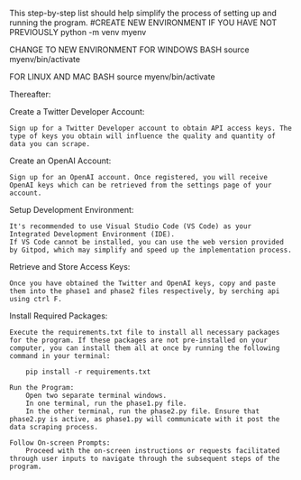 This step-by-step list should help simplify the process of setting up and running the program.
#CREATE NEW ENVIRONMENT IF YOU HAVE NOT PREVIOUSLY
python -m venv myenv


CHANGE TO NEW ENVIRONMENT
FOR WINDOWS BASH
source myenv/bin/activate

FOR LINUX AND MAC BASH
source myenv/bin/activate

Thereafter:

Create a Twitter Developer Account:

    Sign up for a Twitter Developer account to obtain API access keys. The type of keys you obtain will influence the quality and quantity of data you can scrape.

Create an OpenAI Account:

    Sign up for an OpenAI account. Once registered, you will receive OpenAI keys which can be retrieved from the settings page of your account.

Setup Development Environment:

    It's recommended to use Visual Studio Code (VS Code) as your Integrated Development Environment (IDE).
    If VS Code cannot be installed, you can use the web version provided by Gitpod, which may simplify and speed up the implementation process.

Retrieve and Store Access Keys:

    Once you have obtained the Twitter and OpenAI keys, copy and paste them into the phase1 and phase2 files respectively, by serching api using ctrl F.

Install Required Packages:

    Execute the requirements.txt file to install all necessary packages for the program. If these packages are not pre-installed on your computer, you can install them all at once by running the following command in your terminal:

        pip install -r requirements.txt

    Run the Program:
        Open two separate terminal windows.
        In one terminal, run the phase1.py file.
        In the other terminal, run the phase2.py file. Ensure that phase2.py is active, as phase1.py will communicate with it post the data scraping process.

    Follow On-screen Prompts:
        Proceed with the on-screen instructions or requests facilitated through user inputs to navigate through the subsequent steps of the program.





